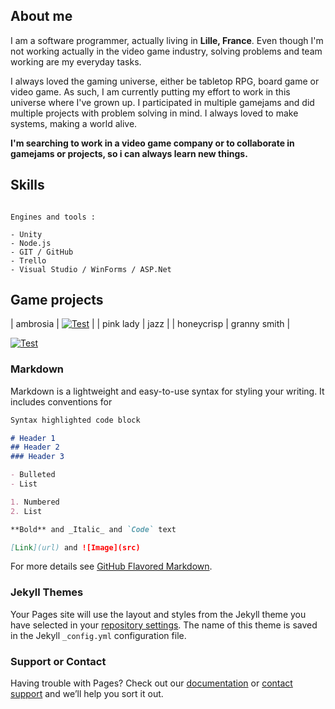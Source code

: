 ## About me

I am a software programmer, actually living in **Lille, France**. Even though I'm not working actually in the video game industry, solving problems and team working are my everyday tasks.

I always loved the gaming universe, either be tabletop RPG, board game or video game. As such, I am currently putting my effort to work in this universe where I've grown up.
I participated in multiple gamejams and did multiple projects with problem solving in mind. I always loved to make systems, making a world alive.

**I'm searching to work in a video game company or to collaborate in gamejams or projects, so i can always learn new things.**

## Skills

```

Engines and tools :

- Unity
- Node.js
- GIT / GitHub
- Trello
- Visual Studio / WinForms / ASP.Net

```

## Game projects

| ambrosia | [![Test](https://fac.img.pmdstatic.net/fit/http.3A.2F.2Fprd2-bone-image.2Es3-website-eu-west-1.2Eamazonaws.2Ecom.2Ffac.2F2018.2F11.2F20.2Ff940f670-fc2e-497e-afce-919048436b67.2Ejpeg/850x478/quality/90/crop-from/center/focus-point/593%2C405/les-8-cles-d-un-chaton-en-pleine-sante.jpeg)](https://www.reddit.com/r/all/) |
| pink lady | jazz |
| honeycrisp | granny smith |

[![Test](https://fac.img.pmdstatic.net/fit/http.3A.2F.2Fprd2-bone-image.2Es3-website-eu-west-1.2Eamazonaws.2Ecom.2Ffac.2F2018.2F11.2F20.2Ff940f670-fc2e-497e-afce-919048436b67.2Ejpeg/850x478/quality/90/crop-from/center/focus-point/593%2C405/les-8-cles-d-un-chaton-en-pleine-sante.jpeg)](https://www.reddit.com/r/all/)

### Markdown

Markdown is a lightweight and easy-to-use syntax for styling your writing. It includes conventions for

```markdown
Syntax highlighted code block

# Header 1
## Header 2
### Header 3

- Bulleted
- List

1. Numbered
2. List

**Bold** and _Italic_ and `Code` text

[Link](url) and ![Image](src)
```

For more details see [GitHub Flavored Markdown](https://guides.github.com/features/mastering-markdown/).

### Jekyll Themes

Your Pages site will use the layout and styles from the Jekyll theme you have selected in your [repository settings](https://github.com/Deizama/Deizama.github.io/settings/pages). The name of this theme is saved in the Jekyll `_config.yml` configuration file.

### Support or Contact

Having trouble with Pages? Check out our [documentation](https://docs.github.com/categories/github-pages-basics/) or [contact support](https://support.github.com/contact) and we’ll help you sort it out.
